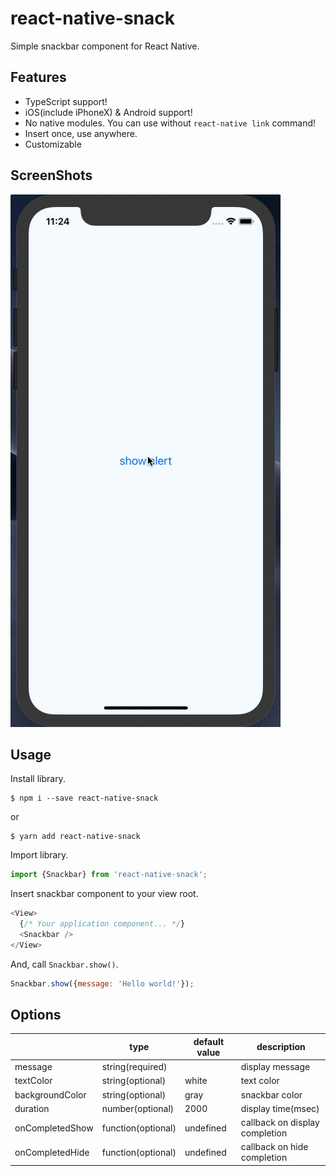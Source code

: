 # react-native-snack
Simple snackbar component for React Native.

## Features

- TypeScript support!
- iOS(include iPhoneX) & Android support!
- No native modules. You can use without `react-native link` command!
- Insert once, use anywhere.
- Customizable


## ScreenShots

![screen record](sample.gif)

## Usage
Install library.

```shell
$ npm i --save react-native-snack
```

or

```shell
$ yarn add react-native-snack
```

Import library.

```javascript
import {Snackbar} from 'react-native-snack';
```

Insert snackbar component to your view root.

```javascript
<View>
  {/* Your application component... */}
  <Snackbar />
</View>
```

And, call `Snackbar.show()`.

```javascript
Snackbar.show({message: 'Hello world!'});
```

## Options

|  | type | default value | description |
|-----------------|--------------------|---------------|--------------------------------|
| message | string(required) |  | display message |
| textColor | string(optional) | white | text color |
| backgroundColor | string(optional) | gray | snackbar color |
| duration | number(optional) | 2000 | display time(msec) |
| onCompletedShow | function(optional) | undefined | callback on display completion |
| onCompletedHide | function(optional) | undefined | callback on hide completion |
